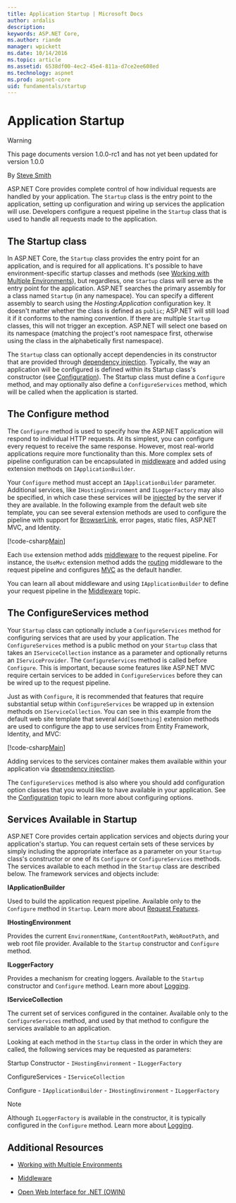 ```yaml
---
title: Application Startup | Microsoft Docs
author: ardalis
description: 
keywords: ASP.NET Core,
ms.author: riande
manager: wpickett
ms.date: 10/14/2016
ms.topic: article
ms.assetid: 6538df00-4ec2-45e4-811a-d7ce2ee608ed
ms.technology: aspnet
ms.prod: aspnet-core
uid: fundamentals/startup
---
```

# Application Startup

>[!WARNING]
> This page documents version 1.0.0-rc1 and has not yet been updated for version 1.0.0

<a name=application-startup></a>

By [Steve Smith](http://ardalis.com)

ASP.NET Core provides complete control of how individual requests are handled by your application. The `Startup` class is the entry point to the application, setting up configuration and wiring up services the application will use. Developers configure a request pipeline in the `Startup` class that is used to handle all requests made to the application.

## The Startup class

In ASP.NET Core, the `Startup` class provides the entry point for an application, and is required for all applications. It's possible to have environment-specific startup classes and methods (see [Working with Multiple Environments](environments.md)), but regardless, one `Startup` class will serve as the entry point for the application. ASP.NET searches the primary assembly for a class named `Startup` (in any namespace). You can specify a different assembly to search using the *Hosting:Application* configuration key. It doesn't matter whether the class is defined as `public`; ASP.NET will still load it if it conforms to the naming convention. If there are multiple `Startup` classes, this will not trigger an exception. ASP.NET will select one based on its namespace (matching the project's root namespace first, otherwise using the class in the alphabetically first namespace).

The `Startup` class can optionally accept dependencies in its constructor that are provided through [dependency injection](dependency-injection.md).  Typically, the way an application will be configured is defined within its Startup class's constructor (see [Configuration](configuration.md)). The Startup class must define a `Configure` method, and may optionally also define a `ConfigureServices` method, which will be called when the application is started.

## The Configure method

The `Configure` method is used to specify how the ASP.NET application will respond to individual HTTP requests. At its simplest, you can configure every request to receive the same response. However, most real-world applications require more functionality than this. More complex sets of pipeline configuration can be encapsulated in [middleware](middleware.md) and added using extension methods on `IApplicationBuilder`.

Your `Configure` method must accept an `IApplicationBuilder` parameter. Additional services, like `IHostingEnvironment` and `ILoggerFactory` may also be specified, in which case these services will be [injected](dependency-injection.md) by the server if they are available. In the following example from the default web site template, you can see several extension methods are used to configure the pipeline with support for [BrowserLink](http://www.asp.net/visual-studio/overview/2013/using-browser-link), error pages, static files, ASP.NET MVC, and Identity.

[!code-csharp[Main](../common/samples/WebApplication1/Startup.cs?highlight=8,9,10,14,17,19,23&start=58&end=86)]

Each `Use` extension method adds [middleware](middleware.md) to the request pipeline. For instance, the `UseMvc` extension method adds the [routing](routing.md) middleware to the request pipeline and configures [MVC](../mvc/index.md) as the default handler.

You can learn all about middleware and using `IApplicationBuilder` to define your request pipeline in the [Middleware](middleware.md) topic.

## The ConfigureServices method

Your `Startup` class can optionally include a `ConfigureServices` method for configuring services that are used by your application. The `ConfigureServices` method is a public method on your `Startup` class that takes an `IServiceCollection` instance as a parameter and optionally returns an `IServiceProvider`. The `ConfigureServices` method is called before `Configure`. This is important, because some features like ASP.NET MVC require certain services to be added in `ConfigureServices` before they can be wired up to the request pipeline.

Just as with `Configure`, it is recommended that features that require substantial setup within `ConfigureServices` be wrapped up in extension methods on `IServiceCollection`. You can see in this example from the default web site template that several `Add[Something]` extension methods are used to configure the app to use services from Entity Framework, Identity, and MVC:

[!code-csharp[Main](../common/samples/WebApplication1/Startup.cs?highlight=4,7,11&start=40&end=55)]

Adding services to the services container makes them available within your application via [dependency injection](dependency-injection.md).

The `ConfigureServices` method is also where you should add configuration option classes that you would like to have available in your application. See the [Configuration](configuration.md) topic to learn more about configuring options.

<a name='services-available-in-startup'></a>

## Services Available in Startup

ASP.NET Core provides certain application services and objects during your application's startup. You can request certain sets of these services by simply including the appropriate interface as a parameter on your `Startup` class's constructor or one of its `Configure` or `ConfigureServices` methods. The services available to each method in the `Startup` class are described below. The framework services and objects include:

**IApplicationBuilder**

   Used to build the application request pipeline. Available only to the `Configure` method in `Startup`. Learn more about [Request Features](request-features.md).

**IHostingEnvironment**

   Provides the current `EnvironmentName`, `ContentRootPath`, `WebRootPath`, and web root file provider. Available to the `Startup` constructor and `Configure` method.

**ILoggerFactory**

   Provides a mechanism for creating loggers. Available to the `Startup` constructor and `Configure` method. Learn more about [Logging](logging.md).

**IServiceCollection**

   The current set of services configured in the container. Available only to the `ConfigureServices` method, and used by that method to configure the services available to an application.

Looking at each method in the `Startup` class in the order in which they are called, the following services may be requested as parameters:

Startup Constructor - `IHostingEnvironment` - `ILoggerFactory`

ConfigureServices - `IServiceCollection`

Configure - `IApplicationBuilder` - `IHostingEnvironment` - `ILoggerFactory`

> [!NOTE]
> Although `ILoggerFactory` is available in the constructor, it is typically configured in the `Configure` method. Learn more about [Logging](logging.md).

## Additional Resources

* [Working with Multiple Environments](environments.md)

* [Middleware](middleware.md)

* [Open Web Interface for .NET (OWIN)](owin.md)
